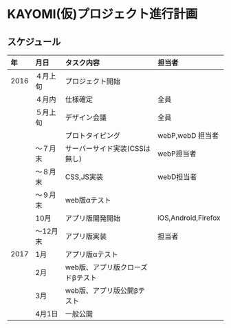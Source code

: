 # KAYOMI(仮)プロジェクト進行計画  
  
## スケジュール  
  
|年|月日|タスク内容|担当者|
|:--|:--|:--|:--|
|2016|４月上旬|プロジェクト開始||
||４月内|仕様確定|全員|
||５月上旬|デザイン会議|全員|
|||プロトタイピング|webP,webD 担当者|
||～７月末|サーバーサイド実装(CSSは無し)|webP担当者|
||～８月末|CSS,JS実装|webD担当者|
||～９月末|web版αテスト||
||10月|アプリ版開発開始|iOS,Android,Firefox|
||～12月末|アプリ版実装|担当者|
|2017|1月|アプリ版αテスト||
||2月|web版、アプリ版クローズドβテスト||
||3月|web版、アプリ版公開βテスト||
||4月1日|一般公開||
